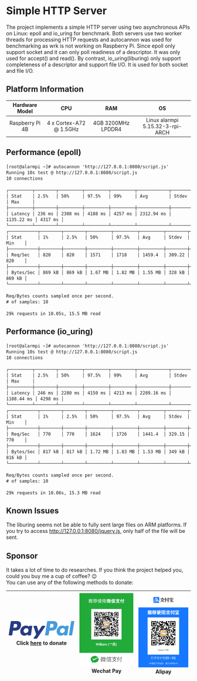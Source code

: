 # Simple HTTP Server
The project implements a simple HTTP server using two asynchronous APIs on Linux: epoll and io_uring for benchmark.
Both servers use two worker threads for processing HTTP requests and autocannon was used for benchmarking as wrk is
not working on Raspberry Pi.  Since epoll only support socket and it can only poll readiness of a descriptor.  It was only
used for accept() and read().  By contrast, io_uring(liburing) only support completeness of a descriptor and support file I/O.
It is used for both socket and file I/O. 

## Platform Information
| Hardware Model  |           CPU           |        RAM         |                OS                |
|:---------------:|:-----------------------:|:------------------:|:--------------------------------:|
| Raspberry Pi 4B | 4 x Cortex-A72 @ 1.5GHz | 4GB 3200MHz LPDDR4 | Linux alarmpi 5.15.32-3-rpi-ARCH |

## Performance (epoll)
```
[root@alarmpi ~]# autocannon 'http://127.0.0.1:8080/script.js'
Running 10s test @ http://127.0.0.1:8080/script.js
10 connections

┌─────────┬────────┬─────────┬─────────┬─────────┬────────────┬────────────┬─────────┐
│ Stat    │ 2.5%   │ 50%     │ 97.5%   │ 99%     │ Avg        │ Stdev      │ Max     │
├─────────┼────────┼─────────┼─────────┼─────────┼────────────┼────────────┼─────────┤
│ Latency │ 236 ms │ 2308 ms │ 4188 ms │ 4257 ms │ 2312.94 ms │ 1135.22 ms │ 4317 ms │
└─────────┴────────┴─────────┴─────────┴─────────┴────────────┴────────────┴─────────┘
┌───────────┬────────┬────────┬─────────┬─────────┬─────────┬────────┬────────┐
│ Stat      │ 1%     │ 2.5%   │ 50%     │ 97.5%   │ Avg     │ Stdev  │ Min    │
├───────────┼────────┼────────┼─────────┼─────────┼─────────┼────────┼────────┤
│ Req/Sec   │ 820    │ 820    │ 1571    │ 1718    │ 1459.4  │ 309.22 │ 820    │
├───────────┼────────┼────────┼─────────┼─────────┼─────────┼────────┼────────┤
│ Bytes/Sec │ 869 kB │ 869 kB │ 1.67 MB │ 1.82 MB │ 1.55 MB │ 328 kB │ 869 kB │
└───────────┴────────┴────────┴─────────┴─────────┴─────────┴────────┴────────┘

Req/Bytes counts sampled once per second.
# of samples: 10

29k requests in 10.05s, 15.5 MB read
```

## Performance (io_uring)
```
[root@alarmpi ~]# autocannon 'http://127.0.0.1:8080/script.js'
Running 10s test @ http://127.0.0.1:8080/script.js
10 connections

┌─────────┬────────┬─────────┬─────────┬─────────┬────────────┬────────────┬─────────┐
│ Stat    │ 2.5%   │ 50%     │ 97.5%   │ 99%     │ Avg        │ Stdev      │ Max     │
├─────────┼────────┼─────────┼─────────┼─────────┼────────────┼────────────┼─────────┤
│ Latency │ 246 ms │ 2280 ms │ 4150 ms │ 4213 ms │ 2289.16 ms │ 1108.44 ms │ 4298 ms │
└─────────┴────────┴─────────┴─────────┴─────────┴────────────┴────────────┴─────────┘
┌───────────┬────────┬────────┬─────────┬─────────┬─────────┬────────┬────────┐
│ Stat      │ 1%     │ 2.5%   │ 50%     │ 97.5%   │ Avg     │ Stdev  │ Min    │
├───────────┼────────┼────────┼─────────┼─────────┼─────────┼────────┼────────┤
│ Req/Sec   │ 770    │ 770    │ 1624    │ 1726    │ 1441.4  │ 329.15 │ 770    │
├───────────┼────────┼────────┼─────────┼─────────┼─────────┼────────┼────────┤
│ Bytes/Sec │ 817 kB │ 817 kB │ 1.72 MB │ 1.83 MB │ 1.53 MB │ 349 kB │ 816 kB │
└───────────┴────────┴────────┴─────────┴─────────┴─────────┴────────┴────────┘

Req/Bytes counts sampled once per second.
# of samples: 10

29k requests in 10.06s, 15.3 MB read
```

## Known Issues
The liburing seems not be able to fully sent large files on ARM platforms.  If you try to access http://127.0.0.1:8080/jquery.js,
only half of the file will be sent.

## Sponsor
It takes a lot of time to do researches.  If you think the project helped you, could you buy me a cup of coffee? 😉  
You can use any of the following methods to donate:  

| [![PayPal](/img/paypal.svg)](https://www.paypal.com/paypalme/tianchentang)<br/>Click [here](https://www.paypal.com/paypalme/tianchentang) to donate | ![Wechat Pay](/img/wechat.jpg)<br/>Wechat Pay | ![Alipay](/img/alipay.jpg) Alipay |
|-----------------------------------------------------------------------------------------------------------------------------------------------------|-----------------------------------------------|-----------------------------------|

